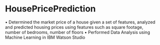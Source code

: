 # HousePricePrediction
•	Determined the market price of a house given a set of features, analyzed and predicted housing prices using features such as square footage, number of bedrooms, number of floors
•	Performed Data Analysis using Machine Learning in IBM Watson Studio
